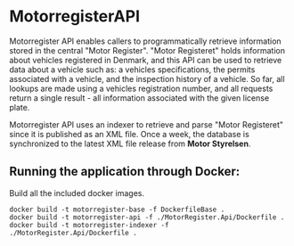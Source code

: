# MotorregisterAPI

Motorregister API enables callers to programmatically retrieve information stored in the central "Motor Register".
"Motor Registeret" holds information about vehicles registered in Denmark, and this API can be used to 
retrieve data about a vehicle such as: a vehicles specifications, the permits associated with a vehicle, and the inspection
history of a vehicle. So far, all lookups are made using a vehicles registration number, and all requests return a single result - 
all information associated with the given license plate.

Motorregister API uses an indexer to retrieve and parse "Motor Registeret" since it is published as an XML file.
Once a week, the database is synchronized to the latest XML file release from **Motor Styrelsen**.

## Running the application through Docker:

Build all the included docker images.

    docker build -t motorregister-base -f DockerfileBase .
    docker build -t motorregister-api -f ./MotorRegister.Api/Dockerfile .
    docker build -t motorregister-indexer -f ./MotorRegister.Api/Dockerfile .

